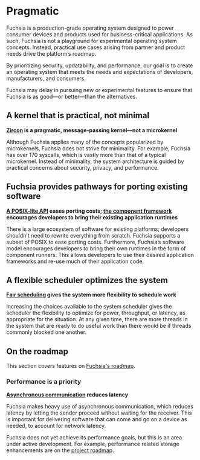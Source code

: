 # Pragmatic

Fuchsia is a production-grade operating system designed
to power consumer devices and products used for business-critical applications.
As such, Fuchsia is not a playground for experimental operating system concepts.
Instead, practical use cases arising from partner and product needs drive the
platform’s roadmap.

By prioritizing security, updatability, and performance,
our goal is to create an operating system
that meets the needs and expectations of developers, manufacturers, and
consumers.

Fuchsia may delay in pursuing new or experimental features
to ensure that Fuchsia is as good—or better—than the alternatives.

## A kernel that is practical, not minimal

**[Zircon](/docs/concepts/kernel/README.md)
is a pragmatic, message-passing kernel—not a microkernel**

Although Fuchsia applies many of the concepts popularized by microkernels,
Fuchsia does not strive for minimality.
For example, Fuchsia has over 170 syscalls,
which is vastly more than that of a typical microkernel.
Instead of minimality,
the system architecture is guided by practical concerns
about security, privacy, and performance.

## Fuchsia provides pathways for porting existing software

**[A POSIX-lite API](https://fuchsia.dev/reference/fidl/fuchsia.posix)
 eases porting costs;
 [the component framework](/docs/concepts/components/v2/runners.md)
 encourages developers to bring their existing application runtimes**

There is a large ecosystem of software for existing platforms;
developers shouldn't need to rewrite everything from scratch.
Fuchsia supports a subset of POSIX to ease porting costs.
Furthermore, Fuchsia’s software model encourages developers
to bring their own runtimes in the form of component runners.
This allows developers to use their desired application frameworks
and re-use much of their application code.

## A flexible scheduler optimizes the system

**[Fair scheduling](/docs/concepts/kernel/fair_scheduler.md)
gives the system more flexibility to schedule work**

Increasing the choices available to the system scheduler gives the scheduler
the flexibility to optimize for power, throughput, or latency,
as appropriate for the situation.
At any given time, there are more threads in the system
that are ready to do useful work than there would be
if threads commonly blocked one another.

## On the roadmap

This section covers features on
[Fuchsia's roadmap](/docs/contribute/roadmap.md).

### Performance is a priority

**[Asynchronous communication](/docs/concepts/fidl/overview.md#messaging_models)
reduces latency**

Fuchsia makes heavy use of asynchronous communication,
which reduces latency by letting the sender proceed
without waiting for the receiver.
This is important for delivering software that can come and go
on a device as needed,
to account for network latency.

Fuchsia does not yet achieve its performance goals,
but this is an area under active development.
For example, performance related storage enhancements are on the
[project roadmap](/docs/contribute/roadmap.md).
